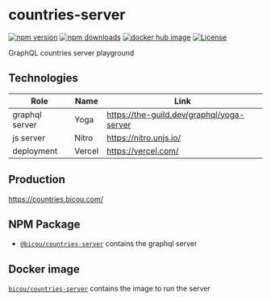 # countries-server

[![npm version][npm-version-src]][npm-version-href]
[![npm downloads][npm-downloads-src]][npm-downloads-href]
[![docker hub image][docker-hub-src]][docker-hub-href]
[![License][license-src]][license-href]

GraphQL countries server playground

## Technologies

| Role           | Name         | Link                                      |
|----------------|--------------|-------------------------------------------|
| graphql server | Yoga         | https://the-guild.dev/graphql/yoga-server |
| js server      | Nitro        | https://nitro.unjs.io/                    |
| deployment     | Vercel       | https://vercel.com/                       |

## Production

https://countries.bicou.com/

## NPM Package

- [`@bicou/countries-server`](https://www.npmjs.com/package/@bicou/countries-server) contains the graphql server

## Docker image

[`bicou/countries-server`](https://hub.docker.com/r/bicou/countries-server) contains the image to run the server

<!-- Badges -->
[npm-version-src]: https://img.shields.io/npm/v/@bicou/countries-server/latest.svg?style=flat&colorA=18181B&colorB=61876E
[npm-version-href]: https://npmjs.com/package/@bicou/countries-server

[npm-downloads-src]: https://img.shields.io/npm/dm/@bicou/countries-server.svg?style=flat&colorA=18181B&colorB=61876E
[npm-downloads-href]: https://npmjs.com/package/@bicou/countries-server

[license-src]: https://img.shields.io/npm/l/@bicou/countries-server.svg?style=flat&colorA=18181B&colorB=61876E
[license-href]: https://npmjs.com/package/@bicou/countries-server

[docker-hub-src]: https://img.shields.io/docker/v/bicou/countries-server?label=docker&colorA=18181B&colorB=61876E
[docker-hub-href]: https://hub.docker.com/r/bicou/countries-server
